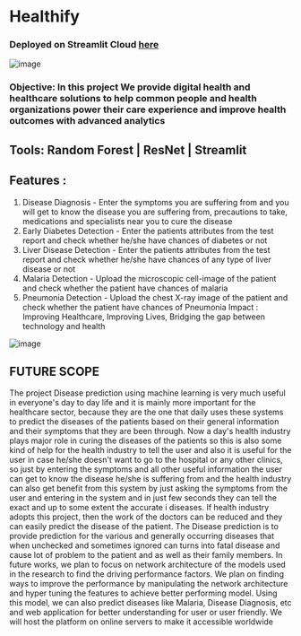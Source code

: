 # Healthify

### Deployed on Streamlit Cloud [here](https://shubhamjay11-healthify-multiple-disease-prediction--home-x8qcj8.streamlit.app/)

![image](https://user-images.githubusercontent.com/116708200/213470660-dc509dc1-2d51-4933-a52e-7b4426cac609.png)

### Objective: In this project We provide digital health and healthcare solutions to help common people and health organizations power their care experience and improve health outcomes with advanced analytics

## Tools: Random Forest | ResNet | Streamlit

## Features :
1) Disease Diagnosis - Enter the symptoms you are suffering from and you will get to know the disease you are suffering from, precautions to take, medications and specialists near you to cure the disease
2) Early Diabetes Detection - Enter the patients attributes from the test report and check whether he/she have chances of diabetes or not
3) Liver Disease Detection - Enter the patients attributes from the test report and check whether he/she have chances of any type of liver disease or not
4) Malaria Detection - Upload the microscopic cell-image of the patient and check whether the patient have chances of malaria
5) Pneumonia Detection - Upload the chest X-ray image of the patient and check whether the patient have chances of Pneumonia
Impact : Improving Healthcare, Improving Lives, Bridging the gap between technology and health

![image](https://user-images.githubusercontent.com/116708200/213470205-473517c7-7e55-4b1b-91cd-8542407a01ca.png)

## FUTURE SCOPE

The project Disease prediction using machine learning is very much useful in everyone's day to day life and it is mainly more important for the healthcare sector, because they are the one that daily uses these systems to predict the diseases of the patients based on their general information and their symptoms that they are been through. Now a day's health industry plays major role in curing the diseases of the patients so this is also some kind of help for the health industry to tell the user and also it is useful for the user in case he/she doesn't want to go to the hospital or any other clinics, so just by entering the symptoms and all other useful information the user can get to know the disease he/she is suffering from and the health industry can also get benefit from this system by just asking the symptoms from the user and entering in the system and in just few seconds they can tell the exact and up to some extent the accurate i diseases. If health industry adopts this project, then the work of the doctors can be reduced and they can easily predict the disease of the patient. The Disease prediction is to provide prediction for the various and generally occurring diseases that when unchecked and sometimes ignored can turns into fatal disease and cause lot of problem to the patient and as well as their family members.
In future works, we plan to focus on network architecture of the models used in the research to find the driving performance factors. We plan on finding ways to improve the performance by manipulating the network architecture and hyper tuning the features to achieve better performing model. Using this model, we can also predict diseases like Malaria, Disease Diagnosis, etc and web application for better understanding for user or user friendly. We will host the platform on online servers to make it accessible worldwide

